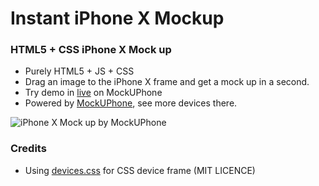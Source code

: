 # Instant iPhone X Mockup

### HTML5 + CSS iPhone X Mock up
- Purely HTML5 + JS + CSS
- Drag an image to the iPhone X frame and get a mock up in a second.
- Try demo in [live](http://mockuphone.com/instant_iphonex/) on MockUPhone
- Powered by [MockUPhone](https://mockupohone), see more devices there.


![iPhone X Mock up by MockUPhone](https://user-images.githubusercontent.com/1916493/31982184-fd921d76-b989-11e7-8d36-fb9c2e3b3193.png)

### Credits

- Using [devices.css](https://github.com/picturepan2/devices.css) for CSS device frame (MIT LICENCE)

